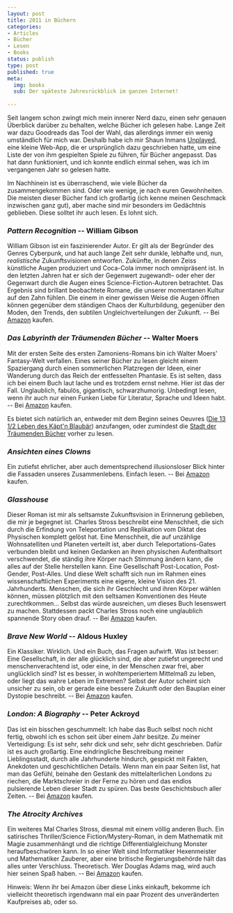 ```yaml
---
layout: post
title: 2011 in Büchern
categories:
- Articles
- Bücher
- Lesen
- Books
status: publish
type: post
published: true
meta:
  img: books
  sub: Der späteste Jahresrückblick im ganzen Internet!
  
---
```

Seit langem schon zwingt mich mein innerer Nerd dazu, einen sehr genauen Überblick darüber zu behalten, welche Bücher ich gelesen habe. Lange Zeit war dazu Goodreads das Tool der Wahl, das allerdings immer ein wenig umständlich für mich war. Deshalb habe ich mir Shaun Inmans [Unplayed](http://shauninman.com/archive/2011/04/18/unplayed), eine kleine Web-App, die er ursprünglich dazu geschrieben hatte, um eine Liste der von ihm gespielten Spiele zu führen, für Bücher angepasst. Das hat dann funktioniert, und ich konnte endlich einmal sehen, was ich im vergangenen Jahr so gelesen hatte.

Im Nachhinein ist es überraschend, wie viele Bücher da zusammengekommen sind. Oder wie wenige, je nach euren Gewohnheiten. Die meisten dieser Bücher fand ich großartig (ich kenne meinen Geschmack inzwischen ganz gut), aber mache sind mir besonders im Gedächtnis geblieben. Diese solltet ihr auch lesen. Es lohnt sich.

### *Pattern Recognition* -- William Gibson 

William Gibson ist ein faszinierender Autor. Er gilt als der Begründer des Genres Cyberpunk, und hat auch lange Zeit sehr dunkle, lebhafte und, nun, *realistische* Zukunftsvisionen entworfen. Zukünfte, in denen Zeiss künstliche Augen produziert und Coca-Cola immer noch omnipräsent ist. In den letzten Jahren hat er sich der Gegenwert zugewandt– oder eher der Gegenwart durch die Augen eines Science-Fiction-Autoren betrachtet. Das Ergebnis sind brillant beobachtete Romane, die unserer momentanen Kultur auf den Zahn fühlen. Die einem in einer gewissen Weise die Augen öffnen können gegenüber dem ständigen Chaos der Kulturbildung, gegenüber den Moden, den Trends, den subtilen Ungleichverteilungen der Zukunft.
-- Bei [Amazon](http://www.amazon.de/gp/product/0425198685?tag=lumenlog-21) kaufen.

### *Das Labyrinth der Träumenden Bücher* -- Walter Moers

Mit der ersten Seite des ersten Zamoniens-Romans bin ich Walter Moers' Fantasy-Welt verfallen. Eines seiner Bücher zu lesen gleicht einem Spaziergang durch einen sommerlichen Platzregen der Ideen, einer  Wanderung durch das Reich der entfesselten Phantasie. Es ist selten, dass ich bei einem Buch laut lache und es trotzdem ernst nehme. Hier ist das der Fall. Unglaublich, fabulös, gigantisch, schwarzhumorig. Unbedingt lesen, wenn ihr auch nur einen Funken Liebe für Literatur, Sprache und Ideen habt.
-- Bei [Amazon](http://www.amazon.de/Das-Labyrinth-Tr%C3%A4umenden-B%C3%BCcher-Roman/dp/3813503933?tag=lumenlog-21) kaufen.

Es bietet sich natürlich an, entweder mit dem Beginn seines Oeuvres ([Die 13 1/2 Leben des Käpt'n Blaubär](http://www.amazon.de/Die-13-Leben-K%C3%A4ptn-Blaub%C3%A4r/dp/344245381X?tag=lumenlog-21)) anzufangen, oder zumindest die [Stadt der Träumenden Bücher](http://www.amazon.de/Die-Stadt-Tr%C3%A4umenden-B%C3%BCcher-Mythenmetz/dp/3492045499?tag=lumenlog-21) vorher zu lesen.

### *Ansichten eines Clowns*

Ein zutiefst ehrlicher, aber auch dementsprechend illusionsloser Blick hinter die Fassaden unseres Zusammenlebens. Einfach lesen.
-- Bei [Amazon](http://www.amazon.de/Ansichten-eines-Clowns-Heinrich-B%C3%B6ll/dp/3423004002?tag=lumenlog-21) kaufen.

### *Glasshouse*

Dieser Roman ist mir als seltsamste Zukunftsvision in Erinnerung geblieben, die mir je begegnet ist. Charles Stross beschreibt eine Menschheit, die sich durch die Erfindung von Teleportation und Replikation vom Diktat des Physischen komplett gelöst hat. Eine Menschheit, die auf unzählige Wohnsatelliten und Planeten verteilt ist, aber durch Teleportations-Gates verbunden bleibt und keinen Gedanken an ihren physischen Aufenthaltsort verschwendet, die ständig ihre Körper nach Stimmung ändern kann, die alles auf der Stelle herstellen kann. Eine Gesellschaft Post-Location, Post-Gender, Post-Alles. Und diese Welt schafft sich nun im Rahmen eines wissenschaftlichen Experiments eine eigene, kleine Vision des 21. Jahrhunderts. Menschen, die sich ihr Geschlecht und ihren Körper wählen können, müssen plötzlich mit den seltsamen Konventionen des Heute zurechtkommen... Selbst das würde ausreichen, um dieses Buch lesenswert zu machen. Stattdessen packt Charles Stross noch eine unglaublich spannende Story oben drauf.
-- Bei [Amazon](http://www.amazon.de/Glasshouse-Charles-Stross/dp/0441015085?tag=lumenlog-21) kaufen.

### *Brave New World* -- Aldous Huxley

Ein Klassiker. Wirklich. Und ein Buch, das Fragen aufwirft. Was ist besser: Eine Gesellschaft, in der alle glücklich sind, die aber zutiefst ungerecht und menschenverachtend ist, oder eine, in der Menschen zwar frei, aber unglücklich sind? Ist es besser, in wohltemperiertem Mittelmaß zu leben, oder liegt das wahre Leben im Extremen? Selbst der Autor scheint sich unsicher zu sein, ob er gerade eine bessere Zukunft oder den Bauplan einer Dystopie beschreibt. 
-- Bei [Amazon](http://www.amazon.de/Brave-New-World-Aldous-Huxley/dp/0099477467?tag=lumenlog-21) kaufen.

### *London: A Biography* -- Peter Ackroyd

Das ist ein bisschen geschummelt: Ich habe das Buch selbst noch nicht fertig, obwohl ich es schon seit über einem Jahr besitze. Zu meiner Verteidigung: Es ist sehr, sehr dick und sehr, sehr dicht geschrieben. Dafür ist es auch großartig. Eine eindringliche Beschreibung meiner Lieblingsstadt, durch alle Jahrhunderte hindurch, gespickt mit Fakten, Anekdoten und geschichtlichen Details. Wenn man ein paar Seiten list, hat man das Gefühl, beinahe den Gestank des mittelalterlichen Londons zu riechen, die Marktschreier in der Ferne zu hören und das endlos pulsierende Leben dieser Stadt zu spüren. Das beste Geschichtsbuch aller Zeiten.
-- Bei [Amazon](http://www.amazon.de/London-Biography-Peter-Ackroyd/dp/0385497717?tag=lumenlog-21) kaufen.

### *The Atrocity Archives*

Ein weiteres Mal Charles Stross, diesmal mit einem völlig anderen Buch. Ein satirisches Thriller/Science Fiction/Mystery-Roman, in dem Mathematik mit Magie zusammenhängt und die richtige Differentialgleichung Monster heraufbeschwören kann. In so einer Welt sind Informatiker Hexenmeister und Mathematiker Zauberer, aber eine britische Regierungsbehörde hält das alles unter Verschluss. Theoretisch. Wer Douglas Adams mag, wird auch hier seinen Spaß haben.
-- Bei [Amazon](http://www.amazon.de/Atrocity-Archives-Charles-Stross/dp/0441016685?tag=lumenlog-21) kaufen.

Hinweis: Wenn ihr bei Amazon über diese Links einkauft, bekomme ich vielleicht theoretisch irgendwann mal ein paar Prozent des unveränderten Kaufpreises ab, oder so.
